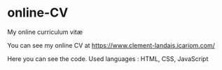 # online-CV

My online curriculum vitæ

You can see my online CV at https://www.clement-landais.icariom.com/

Here you can see the code. Used languages : HTML, CSS, JavaScript

